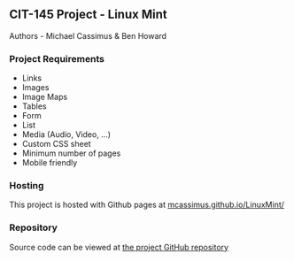 ## CIT-145 Project - Linux Mint
Authors - Michael Cassimus & Ben Howard

### Project Requirements
- Links
- Images
- Image Maps
- Tables
- Form
- List
- Media (Audio, Video, ...)
- Custom CSS sheet
- Minimum number of pages
- Mobile friendly

### Hosting
This project is hosted with Github pages at
[mcassimus.github.io/LinuxMint/](https://mcassimus.github.io/LinuxMint/pages/index.html)


### Repository

Source code can be viewed at [the project GitHub repository](https://github.com/MCassimus/LinuxMint)